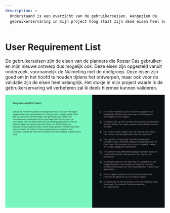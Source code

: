 ```yaml
---
description: >-
  Onderstaand is een overzicht van de gebruikerseisen. Aangezien de
  gebruikerservaring in mijn project hoog staat zijn deze eisen heel belangrijk.
---
```


# User Requirement List

De gebruikerseisen zijn de eisen van de planners die Rostar Cas gebruiken en mijn nieuwe ontwerp dus mogelijk ook. Deze eisen zijn opgesteld vanuit onderzoek, voornamelijk de Nulmeting met de doelgroep. Deze eisen zijn goed om in het hoofd te houden tijdens het ontwerpen, maar ook voor de validatie zijn de eisen heel belangrijk. Het stukje in mijn project waarin ik de gebruikerservaring wil verbeteren zal ik deels hiermee kunnen valideren.

![](../.gitbook/assets/requirementlist_users.jpg)


